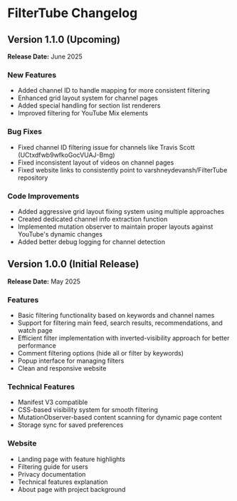 # FilterTube Changelog

## Version 1.1.0 (Upcoming)
**Release Date:** June 2025

### New Features
- Added channel ID to handle mapping for more consistent filtering
- Enhanced grid layout system for channel pages
- Added special handling for section list renderers
- Improved filtering for YouTube Mix elements

### Bug Fixes
- Fixed channel ID filtering issue for channels like Travis Scott (UCtxdfwb9wfkoGocVUAJ-Bmg)
- Fixed inconsistent layout of videos on channel pages
- Fixed website links to consistently point to varshneydevansh/FilterTube repository

### Code Improvements
- Added aggressive grid layout fixing system using multiple approaches
- Created dedicated channel info extraction function
- Implemented mutation observer to maintain proper layouts against YouTube's dynamic changes
- Added better debug logging for channel detection

## Version 1.0.0 (Initial Release)
**Release Date:** May 2025

### Features
- Basic filtering functionality based on keywords and channel names
- Support for filtering main feed, search results, recommendations, and watch page
- Efficient filter implementation with inverted-visibility approach for better performance
- Comment filtering options (hide all or filter by keywords)
- Popup interface for managing filters
- Clean and responsive website

### Technical Features
- Manifest V3 compatible
- CSS-based visibility system for smooth filtering
- MutationObserver-based content scanning for dynamic page content
- Storage sync for saved preferences

### Website
- Landing page with feature highlights
- Filtering guide for users
- Privacy documentation
- Technical features explanation
- About page with project background 